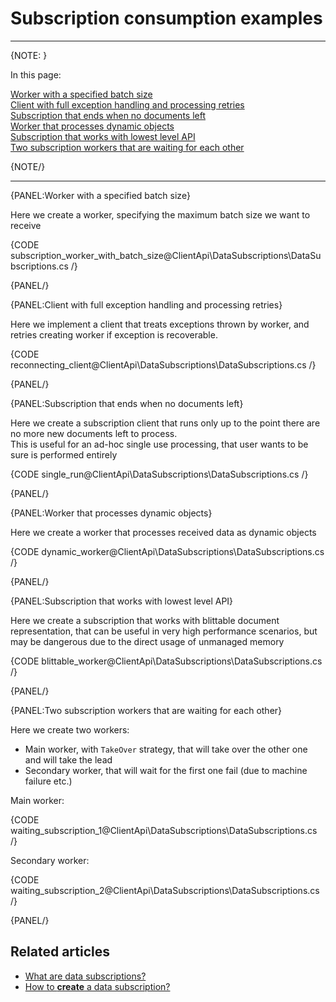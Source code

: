 ﻿# Subscription consumption examples

---

{NOTE: }

In this page:  

[Worker with a specified batch size](#worker-with-a-specified-batch-size)  
[Client with full exception handling and processing retries](#client-with-full-exception-handling-and-processing-retries)  
[Subscription that ends when no documents left](#subscription-that-ends-when-no-documents-left)  
[Worker that processes dynamic objects](#worker-that-processes-dynamic-objects)  
[Subscription that works with lowest level API](#subscription-that-works-with-lowest-level-api)  
[Two subscription workers that are waiting for each other](#two-subscription-workers-that-are-waiting-for-each-other)  

{NOTE/}

---

{PANEL:Worker with a specified batch size}

Here we create a worker, specifying the maximum batch size we want to receive

{CODE subscription_worker_with_batch_size@ClientApi\DataSubscriptions\DataSubscriptions.cs /}

{PANEL/}

{PANEL:Client with full exception handling and processing retries}

Here we implement a client that treats exceptions thrown by worker, and retries creating worker if exception is recoverable.

{CODE reconnecting_client@ClientApi\DataSubscriptions\DataSubscriptions.cs /}

{PANEL/}

{PANEL:Subscription that ends when no documents left}

Here we create a subscription client that runs only up to the point there are no more new documents left to process.  
This is useful for an ad-hoc single use processing, that user wants to be sure is performed entirely

{CODE single_run@ClientApi\DataSubscriptions\DataSubscriptions.cs /}

{PANEL/}


{PANEL:Worker that processes dynamic objects}

Here we create a worker that processes received data as dynamic objects

{CODE dynamic_worker@ClientApi\DataSubscriptions\DataSubscriptions.cs /}

{PANEL/}

{PANEL:Subscription that works with lowest level API}

Here we create a subscription that works with blittable document representation, that can be useful in very high performance scenarios, 
but may be dangerous due to the direct usage of unmanaged memory

{CODE blittable_worker@ClientApi\DataSubscriptions\DataSubscriptions.cs /}

{PANEL/}

{PANEL:Two subscription workers that are waiting for each other}

Here we create two workers:  
* Main worker, with `TakeOver` strategy, that will take over the other one and will take the lead  
* Secondary worker, that will wait for the first one fail (due to machine failure etc.)


Main worker:

{CODE waiting_subscription_1@ClientApi\DataSubscriptions\DataSubscriptions.cs /}

Secondary worker:

{CODE waiting_subscription_2@ClientApi\DataSubscriptions\DataSubscriptions.cs /}

{PANEL/}

## Related articles

- [What are data subscriptions?](../what-are-data-subscriptions)
- [How to **create** a data subscription?](../subscription-creation/how-to-create-data-subscription)
